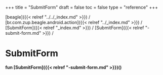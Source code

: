 +++
title = "SubmitForm"
draft = false
toc = false
type = "reference"
+++

[beagle]({{< relref "../../_index.md" >}}) / [br.com.zup.beagle.android.action]({{< relref "../_index.md" >}}) / [SubmitForm]({{< relref "_index.md" >}}) / [SubmitForm]({{< relref "-submit-form.md" >}}) / 



# SubmitForm  
  
<b><b>fun [SubmitForm]({{< relref "-submit-form.md" >}})()</b></b>  



